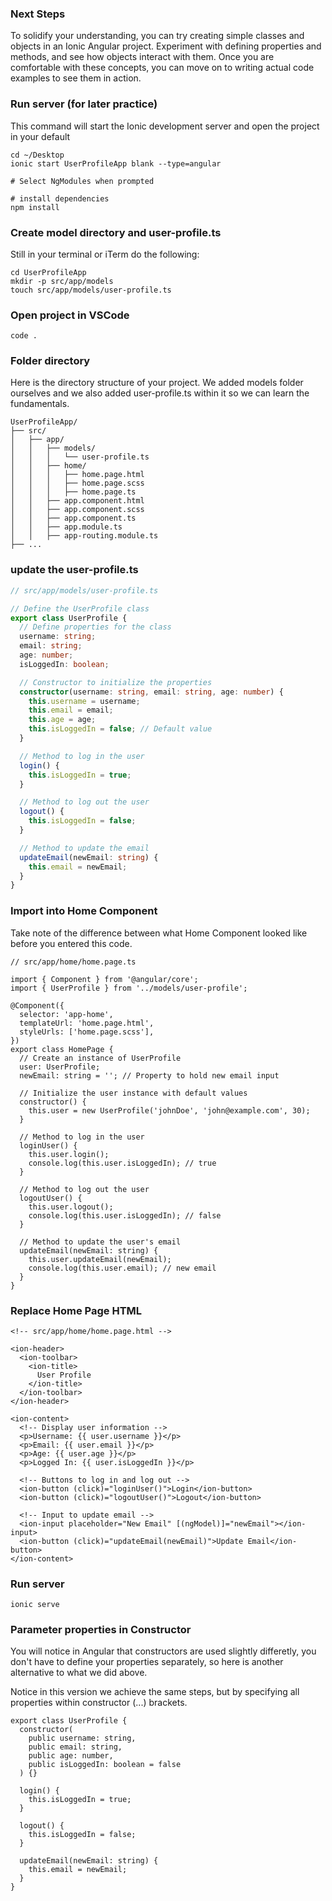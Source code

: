 ### Next Steps
To solidify your understanding, you can try creating simple classes and objects in an Ionic Angular project. Experiment with defining properties and methods, and see how objects interact with them. Once you are comfortable with these concepts, you can move on to writing actual code examples to see them in action.

### Run server (for later practice)
This command will start the Ionic development server and open the project in your default 
```
cd ~/Desktop
ionic start UserProfileApp blank --type=angular

# Select NgModules when prompted

# install dependencies
npm install
```

### Create model directory and user-profile.ts
Still in your terminal or iTerm do the following:
```
cd UserProfileApp
mkdir -p src/app/models
touch src/app/models/user-profile.ts
```

### Open project in VSCode
```
code .
```

### Folder directory
Here is the directory structure of your project. We added models folder ourselves and we also added user-profile.ts within it so we can learn the fundamentals.
```
UserProfileApp/
├── src/
│   ├── app/
│   │   ├── models/
│   │   │   └── user-profile.ts
│   │   ├── home/
│   │   │   ├── home.page.html
│   │   │   ├── home.page.scss
│   │   │   ├── home.page.ts
│   │   ├── app.component.html
│   │   ├── app.component.scss
│   │   ├── app.component.ts
│   │   ├── app.module.ts
│   │   ├── app-routing.module.ts
├── ...
```

### update the user-profile.ts
```typescript
// src/app/models/user-profile.ts

// Define the UserProfile class
export class UserProfile {
  // Define properties for the class
  username: string;
  email: string;
  age: number;
  isLoggedIn: boolean;

  // Constructor to initialize the properties
  constructor(username: string, email: string, age: number) {
    this.username = username;
    this.email = email;
    this.age = age;
    this.isLoggedIn = false; // Default value
  }

  // Method to log in the user
  login() {
    this.isLoggedIn = true;
  }

  // Method to log out the user
  logout() {
    this.isLoggedIn = false;
  }

  // Method to update the email
  updateEmail(newEmail: string) {
    this.email = newEmail;
  }
}
```

### Import into Home Component
Take note of the difference between what Home Component looked like before you entered this code.
```
// src/app/home/home.page.ts

import { Component } from '@angular/core';
import { UserProfile } from '../models/user-profile';

@Component({
  selector: 'app-home',
  templateUrl: 'home.page.html',
  styleUrls: ['home.page.scss'],
})
export class HomePage {
  // Create an instance of UserProfile
  user: UserProfile;
  newEmail: string = ''; // Property to hold new email input

  // Initialize the user instance with default values
  constructor() {
    this.user = new UserProfile('johnDoe', 'john@example.com', 30);
  }

  // Method to log in the user
  loginUser() {
    this.user.login();
    console.log(this.user.isLoggedIn); // true
  }

  // Method to log out the user
  logoutUser() {
    this.user.logout();
    console.log(this.user.isLoggedIn); // false
  }

  // Method to update the user's email
  updateEmail(newEmail: string) {
    this.user.updateEmail(newEmail);
    console.log(this.user.email); // new email
  }
}

```

### Replace Home Page HTML
```
<!-- src/app/home/home.page.html -->

<ion-header>
  <ion-toolbar>
    <ion-title>
      User Profile
    </ion-title>
  </ion-toolbar>
</ion-header>

<ion-content>
  <!-- Display user information -->
  <p>Username: {{ user.username }}</p>
  <p>Email: {{ user.email }}</p>
  <p>Age: {{ user.age }}</p>
  <p>Logged In: {{ user.isLoggedIn }}</p>
  
  <!-- Buttons to log in and log out -->
  <ion-button (click)="loginUser()">Login</ion-button>
  <ion-button (click)="logoutUser()">Logout</ion-button>
  
  <!-- Input to update email -->
  <ion-input placeholder="New Email" [(ngModel)]="newEmail"></ion-input>
  <ion-button (click)="updateEmail(newEmail)">Update Email</ion-button>
</ion-content>
```

### Run server
```
ionic serve
```

### Parameter properties in Constructor
You will notice in Angular that constructors are used slightly differetly, you don't have to define your properties separately, so here is another alternative to what we did above.

Notice in this version we achieve the same steps, but by specifying all properties within constructor (...) brackets.

```
export class UserProfile {
  constructor(
    public username: string,
    public email: string,
    public age: number,
    public isLoggedIn: boolean = false
  ) {}

  login() {
    this.isLoggedIn = true;
  }

  logout() {
    this.isLoggedIn = false;
  }

  updateEmail(newEmail: string) {
    this.email = newEmail;
  }
}
```